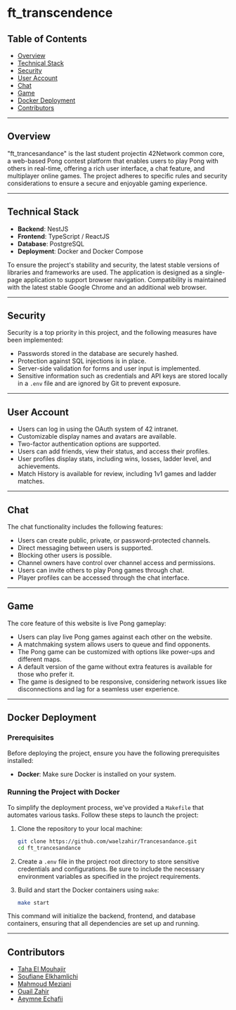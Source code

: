 # ft_transcendence

## Table of Contents
- [Overview](#overview)
- [Technical Stack](#technical-stack)
- [Security](#security)
- [User Account](#user-account)
- [Chat](#chat)
- [Game](#game)
- [Docker Deployment](#docker-deployment)
- [Contributors](#contributors)

---

## Overview

"ft_trancesandance" is the last student projectin 42Network common core, a web-based Pong contest platform that enables users to play Pong with others in real-time, offering a rich user interface, a chat feature, and multiplayer online games. The project adheres to specific rules and security considerations to ensure a secure and enjoyable gaming experience.

---

## Technical Stack

- **Backend**: NestJS
- **Frontend**: TypeScript / ReactJS
- **Database**: PostgreSQL
- **Deployment**: Docker and Docker Compose

To ensure the project's stability and security, the latest stable versions of libraries and frameworks are used. The application is designed as a single-page application to support browser navigation. Compatibility is maintained with the latest stable Google Chrome and an additional web browser.

---

## Security

Security is a top priority in this project, and the following measures have been implemented:

- Passwords stored in the database are securely hashed.
- Protection against SQL injections is in place.
- Server-side validation for forms and user input is implemented.
- Sensitive information such as credentials and API keys are stored locally in a `.env` file and are ignored by Git to prevent exposure.

---

## User Account

- Users can log in using the OAuth system of 42 intranet.
- Customizable display names and avatars are available.
- Two-factor authentication options are supported.
- Users can add friends, view their status, and access their profiles.
- User profiles display stats, including wins, losses, ladder level, and achievements.
- Match History is available for review, including 1v1 games and ladder matches.

---

## Chat

The chat functionality includes the following features:

- Users can create public, private, or password-protected channels.
- Direct messaging between users is supported.
- Blocking other users is possible.
- Channel owners have control over channel access and permissions.
- Users can invite others to play Pong games through chat.
- Player profiles can be accessed through the chat interface.

---

## Game

The core feature of this website is live Pong gameplay:

- Users can play live Pong games against each other on the website.
- A matchmaking system allows users to queue and find opponents.
- The Pong game can be customized with options like power-ups and different maps.
- A default version of the game without extra features is available for those who prefer it.
- The game is designed to be responsive, considering network issues like disconnections and lag for a seamless user experience.


---

## Docker Deployment

### Prerequisites

Before deploying the project, ensure you have the following prerequisites installed:

- **Docker**: Make sure Docker is installed on your system.

### Running the Project with Docker

To simplify the deployment process, we've provided a `Makefile` that automates various tasks. Follow these steps to launch the project:

1. Clone the repository to your local machine:

   ```bash
   git clone https://github.com/waelzahir/Trancesandance.git
   cd ft_trancesandance
   ```

2. Create a ``.env`` file in the project root directory to store sensitive credentials and configurations. Be sure to include the necessary environment variables as specified in the project requirements.

3. Build and start the Docker containers using ``make``:
   ```bash
   make start
   ```
This command will initialize the backend, frontend, and database containers, ensuring that all dependencies are set up and running.

---

## Contributors

- [Taha El Mouhajir](https://github.com/paji1)
- [Soufiane Elkhamlichi](https://github.com/MGS15)
- [Mahmoud Meziani](https://github.com/7ach7ouch101)
- [Ouail Zahir](https://github.com/waelzahir)
- [Aeymne Echafii](https://github.com/Aymane-1)
